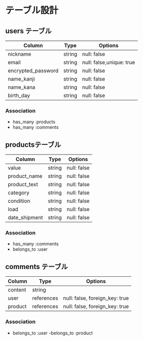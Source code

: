 # テーブル設計

## users テーブル

| Column             | Type   | Options                  |
| ------------------ | ------ | ------------------------ |
| nickname           | string | null: false              |
| email              | string | null: false,unique: true |
| encrypted_password | string | null: false              |
| name_kanji         | string | null: false              |
| name_kana          | string | null: false              |
| birth_day          | string | null: false              |

### Association
- has_many :products
- has_many :comments

## productsテーブル

| Column        | Type   | Options     |
| ------------- | ------ | ----------- |
| value         | string | null: false |
| product_name  | string | null: false |
| product_text  | string | null: false |
| category      | string | null: false |
| condition     | string | null: false |
| load          | string | null: false |
| date_shipment | string | null: false |

### Association
- has_many :comments
- belongs_to :user

## comments テーブル

| Column  | Type       | Options                        |
| ------- | ---------- | ------------------------------ |
| content | string     |                                |
| user    | references | null: false, foreign_key: true |
| product | references | null: false, foreign_key: true |

### Association
- belongs_to :user
-belongs_to :product